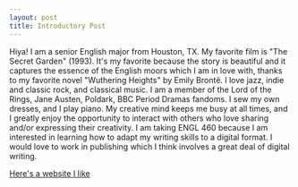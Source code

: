 ```yaml
---
layout: post
title: Introductory Post
---
```


Hiya!
I am a senior English major from Houston, TX.  My favorite film is "The Secret Garden" (1993).  It's my favorite because the story is beautiful and it captures the essence of the English moors which I am in love with, thanks to my favorite novel "Wuthering Heights" by Emily Brontë.  I love jazz, indie and classic rock, and classical music.  I am a member of the Lord of the Rings, Jane Austen, Poldark, BBC Period Dramas fandoms.  I sew my own dresses, and I play piano.  My creative mind keeps me busy at all times, and I greatly enjoy the opportunity to interact with others who love sharing and/or expressing their creativity.
I am taking ENGL 460 because I am interested in learning how to adapt my writing skills to a digital format.  I would love to work in publishing which I think involves a great deal of digital writing.

[Here's a website I like](http://penguinerandomhouse.com)
